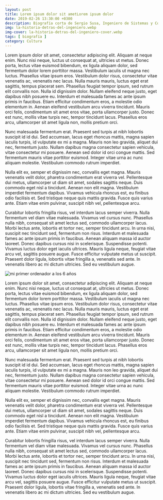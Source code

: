```yaml
---
layout: post
title: Lorem ipsum dolor sit ametLorem ipsum dolor
date: 2019-02-26 13:30:00 +0300
description: Biografía corta de Sergio Susa, Ingeniero de Sistemas y Computación.
img: la-historia-detras-del-ingeniero.webp
img-cover: la-historia-detras-del-ingeniero-cover.webp
tags: [ biografía ]
category: Cultura
---
```



Lorem ipsum dolor sit amet, consectetur adipiscing elit. Aliquam at neque enim. Nunc nisi neque, luctus ut consequat at, ultricies ut metus. Donec porta, lectus vitae euismod bibendum, ex ligula aliquam dolor, sed fermentum dolor lorem porttitor massa. Vestibulum iaculis ut magna nec luctus. Phasellus vitae ipsum eros. Vestibulum dolor risus, consectetur vitae venenatis ac, venenatis nec lacus. Nulla mauris mauris, luctus eget erat sagittis, tempus placerat sem. Phasellus feugiat tempor ipsum, sed rutrum elit convallis non. Nulla id dignissim dolor. Nullam eleifend neque justo, eget dapibus nibh posuere eu. Interdum et malesuada fames ac ante ipsum primis in faucibus. Etiam efficitur condimentum eros, a molestie odio elementum in. Aenean eleifend vestibulum arcu viverra tincidunt. Mauris orci felis, condimentum sit amet eros vitae, porta ullamcorper justo. Donec est nunc, mollis vitae turpis nec, tempor tincidunt lacus. Phasellus eros arcu, ullamcorper sit amet ligula non, mollis pretium orci.

Nunc malesuada fermentum erat. Praesent sed turpis at nibh lobortis suscipit id id dui. Sed accumsan, lacus eget rhoncus mattis, magna sapien iaculis turpis, id vulputate ex mi a magna. Mauris non leo gravida, aliquet dui nec, fermentum justo. Nullam dapibus magna consectetur sapien vehicula, vitae consectetur mi posuere. Aenean sed dolor id orci congue mattis. Sed fermentum mauris vitae porttitor euismod. Integer vitae urna ac nunc aliquam molestie. Vestibulum commodo rutrum imperdiet.

Nulla elit ex, semper et dignissim nec, convallis eget magna. Mauris venenatis velit dolor, pharetra condimentum erat viverra vel. Pellentesque dui metus, ullamcorper ut diam sit amet, sodales sagittis neque. Duis commodo eget nisl a tincidunt. Aenean non elit magna. Vestibulum imperdiet fermentum dapibus. Vivamus vehicula rhoncus est, eu finibus odio facilisis et. Sed tristique neque quis mattis gravida. Fusce quis varius ante. Etiam vitae enim pulvinar, suscipit nibh vel, pellentesque arcu.

Curabitur lobortis fringilla risus, vel interdum lacus semper viverra. Nulla fermentum vel diam vitae malesuada. Vivamus vel cursus nunc. Phasellus nulla nibh, consequat sit amet lectus sed, commodo ullamcorper lacus. Morbi lectus ante, lobortis et tortor nec, semper tincidunt arcu. In urna nisi, suscipit nec tincidunt sed, fermentum non risus. Interdum et malesuada fames ac ante ipsum primis in faucibus. Aenean aliquam massa id auctor laoreet. Donec dapibus cursus nisi in scelerisque. Suspendisse potenti. Vivamus luctus dolor eget iaculis ultrices. Mauris ligula neque, feugiat vitae arcu vel, sagittis posuere augue. Fusce efficitur vulputate metus ut suscipit. Praesent dolor ligula, lobortis vitae fringilla a, venenatis sed ante. In venenatis libero ac mi dictum ultricies. Sed eu vestibulum augue.

<div class="push-right"><img alt="mi primer ordenador a los 6 años" src="{{site.baseurl}}/assets/images/blog/la-historia-detras-del-ingeniero-2.webp" /></div>

Lorem ipsum dolor sit amet, consectetur adipiscing elit. Aliquam at neque enim. Nunc nisi neque, luctus ut consequat at, ultricies ut metus. Donec porta, lectus vitae euismod bibendum, ex ligula aliquam dolor, sed fermentum dolor lorem porttitor massa. Vestibulum iaculis ut magna nec luctus. Phasellus vitae ipsum eros. Vestibulum dolor risus, consectetur vitae venenatis ac, venenatis nec lacus. Nulla mauris mauris, luctus eget erat sagittis, tempus placerat sem. Phasellus feugiat tempor ipsum, sed rutrum elit convallis non. Nulla id dignissim dolor. Nullam eleifend neque justo, eget dapibus nibh posuere eu. Interdum et malesuada fames ac ante ipsum primis in faucibus. Etiam efficitur condimentum eros, a molestie odio elementum in. Aenean eleifend vestibulum arcu viverra tincidunt. Mauris orci felis, condimentum sit amet eros vitae, porta ullamcorper justo. Donec est nunc, mollis vitae turpis nec, tempor tincidunt lacus. Phasellus eros arcu, ullamcorper sit amet ligula non, mollis pretium orci.

Nunc malesuada fermentum erat. Praesent sed turpis at nibh lobortis suscipit id id dui. Sed accumsan, lacus eget rhoncus mattis, magna sapien iaculis turpis, id vulputate ex mi a magna. Mauris non leo gravida, aliquet dui nec, fermentum justo. Nullam dapibus magna consectetur sapien vehicula, vitae consectetur mi posuere. Aenean sed dolor id orci congue mattis. Sed fermentum mauris vitae porttitor euismod. Integer vitae urna ac nunc aliquam molestie. Vestibulum commodo rutrum imperdiet.

Nulla elit ex, semper et dignissim nec, convallis eget magna. Mauris venenatis velit dolor, pharetra condimentum erat viverra vel. Pellentesque dui metus, ullamcorper ut diam sit amet, sodales sagittis neque. Duis commodo eget nisl a tincidunt. Aenean non elit magna. Vestibulum imperdiet fermentum dapibus. Vivamus vehicula rhoncus est, eu finibus odio facilisis et. Sed tristique neque quis mattis gravida. Fusce quis varius ante. Etiam vitae enim pulvinar, suscipit nibh vel, pellentesque arcu.

Curabitur lobortis fringilla risus, vel interdum lacus semper viverra. Nulla fermentum vel diam vitae malesuada. Vivamus vel cursus nunc. Phasellus nulla nibh, consequat sit amet lectus sed, commodo ullamcorper lacus. Morbi lectus ante, lobortis et tortor nec, semper tincidunt arcu. In urna nisi, suscipit nec tincidunt sed, fermentum non risus. Interdum et malesuada fames ac ante ipsum primis in faucibus. Aenean aliquam massa id auctor laoreet. Donec dapibus cursus nisi in scelerisque. Suspendisse potenti. Vivamus luctus dolor eget iaculis ultrices. Mauris ligula neque, feugiat vitae arcu vel, sagittis posuere augue. Fusce efficitur vulputate metus ut suscipit. Praesent dolor ligula, lobortis vitae fringilla a, venenatis sed ante. In venenatis libero ac mi dictum ultricies. Sed eu vestibulum augue.